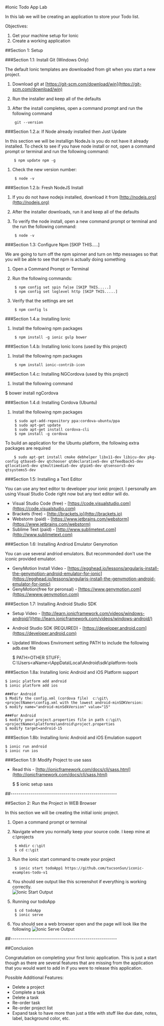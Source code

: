 #Ionic Todo App Lab

In this lab we will be creating an application to store your Todo list.  

Objectives:

1. Get your machine setup for Ionic
2. Create a working application 


##Section 1: Setup

###Section 1.1: Install Git (Windows Only)

The default Ionic templates are downloaded from git when you start a new project.

1. Download git at [https://git-scm.com/download/win](https://git-scm.com/download/win)
1. Run the installer and keep all of the defaults
1. After the install completes, open a command prompt and run the following command

		git --version

###Section 1.2.a: If Node already installed then Just Update

In this section we will be installign NodeJs is you do not have it already installed.  To check to see if you have node install or not, open a command prompt or terminal and run the following command:    
		
		$ npm update npm -g
	
1. Check the new version number:

		$ node -v

###Section 1.2.b: Fresh NodeJS Install

1. If you do not have nodejs installed, download it from [http://nodejs.org](http://nodejs.org)
1. After the installer downloads, run it and keep all of the defaults
1. To verify the node install, open a new command prompt or terminal and the run the following command:

		$ node -v


###Section 1.3: Configure Npm [SKIP THIS.....]

We are going to turn off the npm spinner and turn on http messages so that you will be able to see that npm is actually doing something 

1. Open a Command Prompt or Terminal
1. Run the following commands:

		$ npm config set spin false [SKIP THIS.....]
		$ npm config set loglevel http [SKIP THIS.....]

1. Verify that the settings are set

		$ npm config ls

###Section 1.4.a: Installing Ionic
	
1. Install the following npm packages

		$ npm install -g ionic gulp bower  

###Section 1.4.b: Installing Ionic Icons (used by this project)
	
1. Install the following npm packages

		$ npm install ionic-contrib-icon 
   
###Section 1.4.c: Installing NGCordova (used by this project)
	
1. Install the following command 

  $ bower install ngCordova
   
###Section 1.4.d: Installing Cordova (Ubuntu)
	
1. Install the following npm packages

		$ sudo apt-add-repository ppa:cordova-ubuntu/ppa
		$ sudo apt-get update
		$ sudo apt-get install cordova-cli
		$ npm install -g cordova
		
To build an application for the Ubuntu platform, the following extra packages are required

		$ sudo apt-get install cmake debhelper libx11-dev libicu-dev pkg-config qtbase5-dev qtchooser qtdeclarative5-dev qtfeedback5-dev qtlocation5-dev qtmultimedia5-dev qtpim5-dev qtsensors5-dev qtsystems5-dev



###Section 1.5: Installing a Text Editor

You can use any text editor to developer your ionic project.  I personally am using Visual Studio Code right now but any text editor will do.

* Visual Studio Code (free) - [https://code.visualstudio.com](https://code.visualstudio.com)
* Brackets (free) - [http://brackets.io](http://brackets.io)
* Webstorm (paid)  - [https://www.jetbrains.com/webstorm](https://www.jetbrains.com/webstorm)
* Sublime Text (paid) - [http://www.sublimetext.com](http://www.sublimetext.com) 



###Section 1.6: Installing Andriod Emulator Genymotion

You can use several andriod emulators. But recommonded don't use the iconic provided emulator. 

* GenyMotion Install Video - [https://egghead.io/lessons/angularjs-install-the-genymotion-android-emulator-for-ionic](https://egghead.io/lessons/angularjs-install-the-genymotion-android-emulator-for-ionic)
* GenyMotion(free for peronsal) - [https://www.genymotion.com](https://wwww.genymotion.com)


###Section 1.7: Installing Android Studio SDK 
* Setup Video - [http://learn.ionicframework.com/videos/windows-android/](http://learn.ionicframework.com/videos/windows-android/)
* Android Studio SDK (REQUIRED) - [https://developer.android.com](https://developer.android.com)

* Updated Windows Enviroment setting PATH to include the following adb.exe file
	
	$ PATH\=OTHER STUFF; C:\Users\<aName>\AppData\Local\Android\sdk\platform-tools



###Section 1.8a: Installing Ionic Android and iOS Platform support

	$ ionic platform add android
	$ ionic platform add ios
	
	###For Android
	$ Modify the config.xml (cordova file)  c:\git\<projectName>\config.xml with the lowest android-minSDKVersion: 
	$ modify name="android-minSdkVersion" value="15"	

	###For Android
	$ modify your project.properties file in path c:\git\<projectName>\platforms\android\project.properties
	$ modify target=android-15

###Section 1.8b: Installing Ionic Android and iOS Emulation support

	$ ionic run android
	$ ionic run ios


###Section 1.9: Modify Project to use sass
* Read this - [http://ionicframework.com/docs/cli/sass.html](http://ionicframework.com/docs/cli/sass.html)

	$ $ ionic setup sass

##------------------------------------------------------

##Section 2: Run the Project in WEB Browser

In this section we will be creating the initial ionic project.
 
1. Open a command prompt or terminal
1. Navigate where you normally keep your source code.  I keep mine at c:\projects

		
		$ mkdir c:\git
		$ cd c:\git 

1. Run the ionic start command to create your project

		$ ionic start todoApp1 https://github.com/tucsonSun/iconic-examples-todo-v1

1. You should see output like this screenshot if everything is working correctly.    
		![Ionic Start Output](images/IonicStart.png)
1. Running our todoApp

		$ cd todoApp
		$ ionic serve 
		

1. You should see a web browser open and the page will look like the following
		![Ionic Serve Output](images/IonicServeAfterProjectCreate.png)


##------------------------------------------------------



 

##Conclusion

Congratulation on completing your first Ionic application.  This is just a start though as there are several features that are missing from the application that you would want to add in if you were to release this application.  

Possible Additional Features:

* Delete a project
* Complete a task
* Delete a task
* Re-order task
* Re-order project list
* Expand task to have more than just a title with stuff like due date, notes, label, background color, etc.    

 

